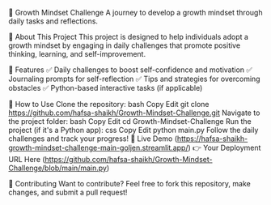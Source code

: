 📌 Growth Mindset Challenge
A journey to develop a growth mindset through daily tasks and reflections.

📖 About This Project
This project is designed to help individuals adopt a growth mindset by engaging in daily challenges that promote positive thinking, learning, and self-improvement.

🚀 Features
✅ Daily challenges to boost self-confidence and motivation
✅ Journaling prompts for self-reflection
✅ Tips and strategies for overcoming obstacles
✅ Python-based interactive tasks (if applicable)

📂 How to Use
Clone the repository:
bash
Copy
Edit
git clone https://github.com/hafsa-shaikh/Growth-Mindset-Challenge.git
Navigate to the project folder:
bash
Copy
Edit
cd Growth-Mindset-Challenge
Run the project (if it's a Python app):
css
Copy
Edit
python main.py
Follow the daily challenges and track your progress!
🔗 Live Demo (https://hafsa-shaikh-growth-mindset-challenge-main-goljen.streamlit.app/)
👉 Your Deployment URL Here (https://github.com/hafsa-shaikh/Growth-Mindset-Challenge/blob/main/main.py)

🤝 Contributing
Want to contribute? Feel free to fork this repository, make changes, and submit a pull request!

